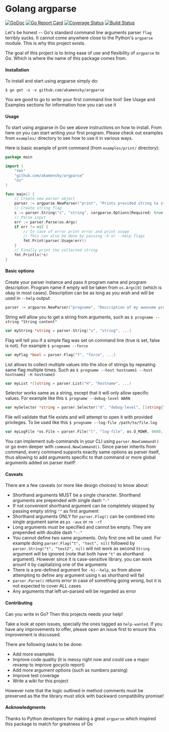 # Golang argparse

[![GoDoc](https://godoc.org/github.com/akamensky/argparse?status.svg)](https://godoc.org/github.com/akamensky/argparse) [![Go Report Card](https://goreportcard.com/badge/github.com/akamensky/argparse)](https://goreportcard.com/report/github.com/akamensky/argparse) [![Coverage Status](https://coveralls.io/repos/github/akamensky/argparse/badge.svg?branch=master)](https://coveralls.io/github/akamensky/argparse?branch=master) [![Build Status](https://travis-ci.org/akamensky/argparse.svg?branch=master)](https://travis-ci.org/akamensky/argparse)

Let's be honest -- Go's standard command line arguments parser `flag` terribly sucks. 
It cannot come anywhere close to the Python's `argparse` module. This is why this project exists.

The goal of this project is to bring ease of use and flexibility of `argparse` to Go. 
Which is where the name of this package comes from.

#### Installation

To install and start using argparse simply do:

```
$ go get -u -v github.com/akamensky/argparse
```

You are good to go to write your first command line tool!
See Usage and Examples sections for information how you can use it

#### Usage

To start using argparse in Go see above instructions on how to install.
From here on you can start writing your first program.
Please check out examples from `examples/` directory to see how to use it in various ways.

Here is basic example of print command (from `examples/print/` directory):
```go
package main

import (
	"fmt"
	"github.com/akamensky/argparse"
	"os"
)

func main() {
	// Create new parser object
	parser := argparse.NewParser("print", "Prints provided string to stdout")
	// Create string flag
	s := parser.String("s", "string", &argparse.Options{Required: true, Help: "String to print"})
	// Parse input
	err := parser.Parse(os.Args)
	if err != nil {
		// In case of error print error and print usage
		// This can also be done by passing -h or --help flags
		fmt.Print(parser.Usage(err))
	}
	// Finally print the collected string
	fmt.Println(*s)
}
```

#### Basic options

Create your parser instance and pass it program name and program description.
Program name if empty will be taken from `os.Args[0]` (which is okay in most cases).
Description can be as long as you wish and will be used in `--help` output
```go
parser := argparse.NewParser("progname", "Description of my awesome program. It can be as long as I wish it to be")
```

String will allow you to get a string from arguments, such as `$ progname --string "String content"`
```go
var myString *string = parser.String("s", "string", ...)
```

Flag will tell you if a simple flag was set on command line (true is set, false is not).
For example `$ progname --force`
```go
var myFlag *bool = parser.Flag("f", "force", ...)
```

List allows to collect multiple values into the slice of strings by repeating same flag multiple times.
Such as `$ progname --host hostname1 --host hostname2 -H hostname3`
```go
var myList *[]string = parser.List("H", "hostname", ...)
```

Selector works same as a string, except that it will only allow specific values.
For example like this `$ progname --debug-level WARN`
```go
var mySelector *string = parser.Selector("d", "debug-level", []string{"INFO", "DEBUG", "WARN"}, ...)
```

File will validate that file exists and will attempt to open it with provided privileges.
To be used like this `$ progname --log-file /path/to/file.log`
```go
var myLogFile *os.File = parser.File("l", "log-file", os.O_RDWR, 0600, ...)
```

You can implement sub-commands in your CLI using `parser.NewCommand()` or go even deeper with `command.NewCommand()`.
Since parser inherits from command, every command supports exactly same options as parser itself,
thus allowing to add arguments specific to that command or more global arguments added on parser itself!

#### Caveats

There are a few caveats (or more like design choices) to know about:
* Shorthand arguments MUST be a single character. Shorthand arguments are prepended with single dash `"-"`
* If not convenient shorthand argument can be completely skipped by passing empty string `""` as first argument
* Shorthand arguments ONLY for `parser.Flag()` can be combined into single argument same as `ps -aux` or `rm -rf`
* Long arguments must be specified and cannot be empty. They are prepended with double dash `"--"`
* You cannot define two same arguments. Only first one will be used. For example doing `parser.Flag("t", "test", nil)` followed by `parser.String("t", "test2", nil)` will not work as second `String` argument will be ignored (note that both have `"t"` as shorthand argument). However since it is case-sensitive library, you can work arounf it by capitalizing one of the arguments
* There is a pre-defined argument for `-h|--help`, so from above attempting to define any argument using `h` as shorthand will fail
* `parser.Parse()` returns error in case of something going wrong, but it is not expected to cover ALL cases
* Any arguments that left un-parsed will be regarded as error


#### Contributing

Can you write in Go? Then this projects needs your help!

Take a look at open issues, specially the ones tagged as `help-wanted`.
If you have any improvements to offer, please open an issue first to ensure this improvement is discussed.

There are following tasks to be done:
* Add more examples
* Improve code quality (it is messy right now and could use a major revamp to improve gocyclo report)
* Add more argument options (such as numbers parsing)
* Improve test coverage
* Write a wiki for this project

However note that the logic outlined in method comments must be preserved 
as the the library must stick with backward compatibility promise!

#### Acknowledgments

Thanks to Python developers for making a great `argparse` which inspired this package to match for greatness of Go
